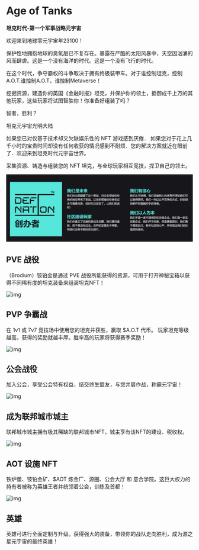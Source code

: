# Age of Tanks

**坦克时代-第一个军事战略元宇宙**

欢迎来到地球零元宇宙年23100！

保护性地拥抱地球的臭氧层已不复存在。暴露在严酷的太阳风暴中，天空因汹涌的风而肆虐。这是一个没有海洋的时代。这是一个没有飞行的时代。

在这个时代，争夺霸权的斗争取决于拥有终极装甲车。对于谁控制坦克，控制A.O.T.谁控制A.O.T，谁控制Metaverse！

挖掘资源，建造你的英国《金融时报》坦克，并保护你的领土，抵御成千上万的其他玩家，这些玩家将试图智胜你！你准备好组装了吗？

智者，胜利？

坦克元宇宙光明大陆

如果您已对仅基于技术却又欠缺娱乐性的 NFT 游戏感到厌倦． 如果您对于花上几千小时的宝贵时间却没有任何收获的情况感到不耐烦．您的解决方案就近在眼前了．欢迎来到坦克时代元宇宙世界。 

采集资源、铸造与组装您的 NFT 坦克，与全球玩家相互竞技，捍卫自己的领土。

![image-20220802181358515](image-20220802181358515.png)

## PVE 战役

（Brodium）铵铂金是通过 PVE 战役所能获得的资源，可用于打开神秘宝箱以获得不同稀有度的坦克装备来组装坦克NFT！

![img](https://ageoftanks.io/wp-content/uploads/2022/01/pvp_aot.jpg)

## PVP 争霸战

在 1v1 或 7v7 竞技场中使用您的坦克并获胜，赢取 $A.O.T 代币。 玩家坦克等级越高，获得的奖励就越丰厚。胜率高的玩家将获得赛季奖励！

![img](https://ageoftanks.io/wp-content/uploads/2022/01/guildHall.jpg)

## 公会战役

加入公会，享受公会特有权益，结交终生盟友，与您并肩作战，称霸元宇宙！

![img](https://ageoftanks.io/wp-content/uploads/2022/01/Dominus.jpg)

## 成为联邦城市城主

联邦城市城主拥有极其稀缺的联邦城市NFT，城主享有该NFT的建设、税收权。

![img](https://ageoftanks.io/wp-content/uploads/2022/01/aotRef.jpg)

## AOT 设施 NFT

铁炉堡、铵铂金矿、$AOT 炼金厂、源圈、公会大厅 和 意合学院。这巨大权力的持有者被称为英雄王者并统领着公会，训练及首都！

![img](https://ageoftanks.io/wp-content/uploads/2022/01/champion_aot.jpg)

## 英雄

英雄可进行全面定制与升级。获得强大的装备，带领你的战队走向胜利，成为源之星元宇宙的最终英雄！
